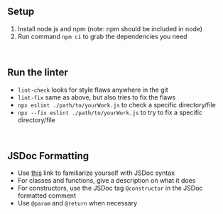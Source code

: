 ## Setup
1. Install node.js and npm (note: npm should be included in node)
2. Run command `npm ci` to grab the dependencies you need

<br>

## Run the linter
- `lint-check` looks for style flaws anywhere in the git
- `lint-fix` same as above, but also tries to fix the flaws
- `npx eslint ./path/to/yourWork.js` to check a specific directory/file
- `npx --fix eslint ./path/to/yourWork.js` to try to fix a specific directory/file

<br>

## JSDoc Formatting
- Use [this](https://jsdoc.app/about-getting-started.html) link to familiarize yourself with JSDoc syntax
- For classes and functions, give a description on what it does
- For constructors, use the JSDoc tag `@constructor` in the JSDoc formatted comment
- Use `@param` and `@return` when necessary
